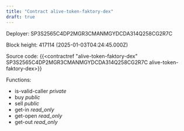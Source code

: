 ```yaml
---
title: "Contract alive-token-faktory-dex"
draft: true
---
```

Deployer: SP3S2565C4DP2MGR3CMANMGYDCDA314Q258CG2R7C


 



Block height: 417114 (2025-01-03T04:24:45.000Z)

Source code: {{<contractref "alive-token-faktory-dex" SP3S2565C4DP2MGR3CMANMGYDCDA314Q258CG2R7C alive-token-faktory-dex>}}

Functions:

* is-valid-caller _private_
* buy _public_
* sell _public_
* get-in _read_only_
* get-open _read_only_
* get-out _read_only_
